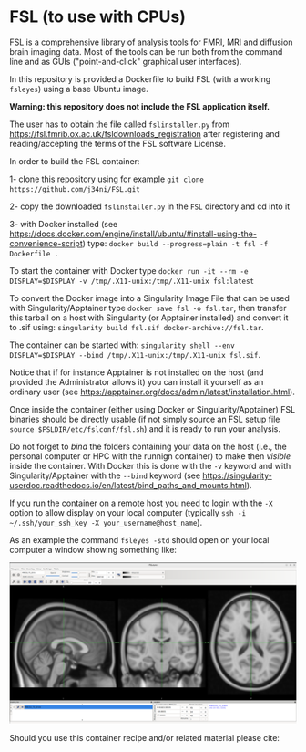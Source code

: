 # FSL (to use with CPUs)

FSL is a comprehensive library of analysis tools for FMRI, MRI and diffusion brain imaging data. 
Most of the tools can be run both from the command line and as GUIs ("point-and-click" graphical user interfaces).

In this repository is provided a Dockerfile to build FSL (with a working `fsleyes`) using a base Ubuntu image.

**Warning: this repository does not include the FSL application itself.**

The user has to obtain the file called `fslinstaller.py` from  https://fsl.fmrib.ox.ac.uk/fsldownloads_registration after registering and reading/accepting the terms of the FSL software License.

In order to build the FSL container:

1- clone this repository using for example `git clone https://github.com/j34ni/FSL.git`

2- copy the downloaded `fslinstaller.py` in the `FSL` directory and cd into it

3- with Docker installed (see https://docs.docker.com/engine/install/ubuntu/#install-using-the-convenience-script) type: `docker build --progress=plain -t fsl -f Dockerfile .`

To start the container with Docker type `docker run -it --rm -e DISPLAY=$DISPLAY -v /tmp/.X11-unix:/tmp/.X11-unix fsl:latest`

To convert the Docker image into a Singularity Image File that can be used with Singularity/Apptainer type `docker save fsl -o fsl.tar`, then transfer this tarball on a host with Singularity (or Apptainer installed) and convert it to .sif using: `singularity build fsl.sif docker-archive://fsl.tar`.

The container can be started with: `singularity shell --env DISPLAY=$DISPLAY --bind /tmp/.X11-unix:/tmp/.X11-unix fsl.sif`.

Notice that if for instance Apptainer is not installed on the host (and provided the Administrator allows it) you can install it yourself as an ordinary user (see https://apptainer.org/docs/admin/latest/installation.html).

Once inside the container (either using Docker or Singularity/Apptainer) FSL binaries should be directly usable (if not simply source an FSL setup file `source $FSLDIR/etc/fslconf/fsl.sh`) and it is ready to run your analysis.

Do not forget to *bind* the folders containing your data on the host (i.e., the personal computer or HPC with the runnign container) to make then *visible* inside the container. With Docker this is done with the `-v` keyword and with Singularity/Apptainer with the `--bind` keyword (see https://singularity-userdoc.readthedocs.io/en/latest/bind_paths_and_mounts.html).

If you run the container on a remote host you need to login with the `-X` option to allow display on your local computer (typically `ssh -i ~/.ssh/your_ssh_key -X your_username@host_name`).

As an example the command `fsleyes -std` should open on your local computer a window showing something like:

![screenshot](Screenshot.png)

Should you use this container recipe and/or related material please cite:

